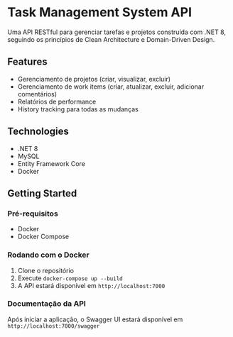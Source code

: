 # Task Management System API

Uma API RESTful para gerenciar tarefas e projetos construída com .NET 8, seguindo os princípios de Clean Architecture e Domain-Driven Design.

## Features

- Gerenciamento de projetos (criar, visualizar, excluir)
- Gerenciamento de work items (criar, atualizar, excluir, adicionar comentários)
- Relatórios de performance
- History tracking para todas as mudanças

## Technologies

- .NET 8
- MySQL
- Entity Framework Core
- Docker

## Getting Started

### Pré-requisitos

- Docker
- Docker Compose

### Rodando com o Docker

1. Clone o repositório
2. Execute `docker-compose up --build`
3. A API estará disponível em `http://localhost:7000`

### Documentação da API 

Após iniciar a aplicação, o Swagger UI estará disponível em `http://localhost:7000/swagger`